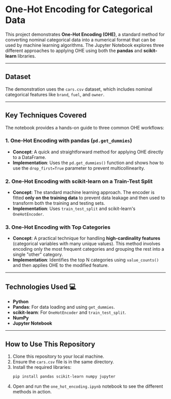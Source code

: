 # One-Hot Encoding for Categorical Data

This project demonstrates **One-Hot Encoding (OHE)**, a standard method for converting nominal categorical data into a numerical format that can be used by machine learning algorithms. The Jupyter Notebook explores three different approaches to applying OHE using both the **pandas** and **scikit-learn** libraries.

---
## Dataset

The demonstration uses the `cars.csv` dataset, which includes nominal categorical features like `brand`, `fuel`, and `owner`.

---
## Key Techniques Covered

The notebook provides a hands-on guide to three common OHE workflows:

### 1. One-Hot Encoding with pandas (`pd.get_dummies`)
* **Concept**: A quick and straightforward method for applying OHE directly to a DataFrame.
* **Implementation**: Uses the `pd.get_dummies()` function and shows how to use the `drop_first=True` parameter to prevent multicollinearity.

### 2. One-Hot Encoding with scikit-learn on a Train-Test Split
* **Concept**: The standard machine learning approach. The encoder is fitted **only on the training data** to prevent data leakage and then used to transform both the training and testing sets.
* **Implementation**: Uses `train_test_split` and scikit-learn's `OneHotEncoder`.

### 3. One-Hot Encoding with Top Categories
* **Concept**: A practical technique for handling **high-cardinality features** (categorical variables with many unique values). This method involves encoding only the most frequent categories and grouping the rest into a single "other" category.
* **Implementation**: Identifies the top N categories using `value_counts()` and then applies OHE to the modified feature.

---
## Technologies Used 💻
* **Python**
* **Pandas**: For data loading and using `get_dummies`.
* **scikit-learn**: For `OneHotEncoder` and `train_test_split`.
* **NumPy**
* **Jupyter Notebook**

---
## How to Use This Repository

1.  Clone this repository to your local machine.
2.  Ensure the `cars.csv` file is in the same directory.
3.  Install the required libraries:
    ```bash
    pip install pandas scikit-learn numpy jupyter
    ```
4.  Open and run the `one_hot_encoding.ipynb` notebook to see the different methods in action.
